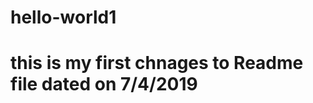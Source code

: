 # hello-world1
this is my first chnages to Readme file dated on 7/4/2019
==========================================================

